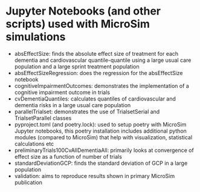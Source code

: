 # Jupyter Notebooks (and other scripts) used with MicroSim simulations

- absEffectSize: finds the absolute effect size of treatment for each dementia and cardiovascular quantile-quantile
                 using a large usual care population and a large sprint treatment population
- absEffectSizeRegression: does the regression for the absEffectSize notebook
- cognitiveImpairmentOutcomes: demonstrates the implementation of a cognitive impairment outcome in trials
- cvDementiaQuantiles: calculates quantiles of cardiovascular and dementia risks in a large usual care population
- parallelTrialset: demonstrates the use of TrialsetSerial and TrialsetParallel classes
- pyproject.toml (and poetry.lock): used to setup poetry with MicroSim Jupyter notebooks, this poetry installation
				    includes additional python modules (compared to MicroSim) that help
				    with visualization, statistical calculations etc
- preliminaryTrials100CvAllDementiaAll: primarily looks at convergence of effect size as a function of number of trials
- standardDeviationGCP: finds the standard deviation of GCP in a large population
- validation: aims to reproduce results shown in primary MicroSim publication  
